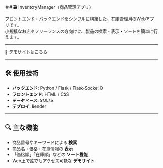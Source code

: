 ＃# 🗃️ InventoryManager（商品管理アプリ）

フロントエンド・バックエンドをシンプルに構築した、在庫管理用のWebアプリです。  
小規模なお店やフリーランスの方向けに、製品の検索・表示・ソートを簡単に行えます。

---

🔗 [デモサイトはこちら](https://inventorymanager-u2gc.onrender.com)

---

## 🛠️ 使用技術

- **バックエンド**: Python / Flask / Flask-SocketIO  
- **フロントエンド**: HTML / CSS   
- **データベース**: SQLite  
- **デプロイ**: Render  

---

## 🔍 主な機能

- 商品番号やキーワードによる **検索**
- 商品名・価格・在庫情報の **表示**
- 「価格順」「在庫順」などの **ソート機能**
- Web上で誰でもアクセス可能な **デモサイト**
